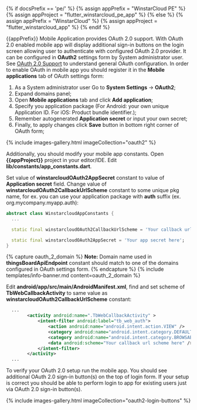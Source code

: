 {% if docsPrefix == 'pe/' %}
{% assign appPrefix = "WinstarCloud PE" %}
{% assign appProject = "flutter_winstarcloud_pe_app" %}
{% else %}
{% assign appPrefix = "WinstarCloud" %}
{% assign appProject = "flutter_winstarcloud_app" %}
{% endif %}

{{appPrefix}} Mobile Application provides OAuth 2.0 support. With OAuth 2.0 enabled mobile app will display additional sign-in buttons
on the login screen allowing user to authenticate with configured OAuth 2.0 provider.
It can be configured in **OAuth2** settings form by System administrator user.
See [OAuth 2.0 Support](/docs/{{docsPrefix}}user-guide/oauth-2-support/) to understand general OAuth configuration.
In order to enable OAuth in mobile app you should register it in the **Mobile applications** tab of OAuth settings form:

1. As a System administrator user Go to **System Settings** -> **OAuth2**;
2. Expand domains panel;
3. Open **Mobile applications** tab and click **Add application**;
4. Specify you application package (For Android: your own unique Application ID. For iOS: Product bundle identifier.);
5. Remember autogenerated **Application secret** or input your own secret;
6. Finally, to apply changes click **Save** button in bottom right corner of OAuth form;

{% include images-gallery.html imageCollection="oauth2" %}

Additionally, you should modify your mobile app constants.
Open **{{appProject}}** project in your editor/IDE. Edit **lib/constants/app_constants.dart**.

Set value of **winstarcloudOAuth2AppSecret** constant to value of **Application secret** field.
Change value of **winstarcloudOAuth2CallbackUrlScheme** constant to some unique pkg name, for ex. you can use your application package with **auth** suffix (ex. org.mycompany.myapp.auth):

```dart
abstract class WinstarcloudAppConstants {
  ...

  static final winstarcloudOAuth2CallbackUrlScheme = 'Your callback url scheme here';

  static final winstarcloudOAuth2AppSecret = 'Your app secret here';
}

```

{% capture oauth_2_domain %}
**Note:** Domain name used in **thingsBoardApiEndpoint** constant should match to one of the domains configured in OAuth settings form.
{% endcapture %}
{% include templates/info-banner.md content=oauth_2_domain %}

Edit **android/app/src/main/AndroidManifest.xml**, find and set scheme of **TbWebCallbackActivity** to same value as **winstarcloudOAuth2CallbackUrlScheme** constant:

```xml
  ...
        <activity android:name=".TbWebCallbackActivity" >
            <intent-filter android:label="tb_web_auth">
                <action android:name="android.intent.action.VIEW" />
                <category android:name="android.intent.category.DEFAULT" />
                <category android:name="android.intent.category.BROWSABLE" />
                <data android:scheme="Your callback url scheme here" />
            </intent-filter>
        </activity>
  ...
```

To verify your OAuth 2.0 setup run the mobile app.
You should see additional OAuth 2.0 sign-in button(s) on the top of login form.
If your setup is correct you should be able to perform login to app for existing users just via OAuth 2.0 sign-in button(s).

{% include images-gallery.html imageCollection="oauth2-login-buttons" %}

